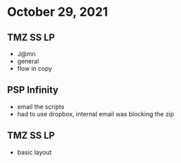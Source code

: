 # October 29, 2021

## TMZ SS LP
- J@mn
- general
- flow in copy

## PSP Infinity
- email the scripts
- had to use dropbox, internal email was blocking the zip

## TMZ SS LP
- basic layout